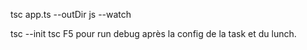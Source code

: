 tsc app.ts --outDir js --watch

tsc --init
tsc
F5 pour run debug après la config de la task et du lunch. 
